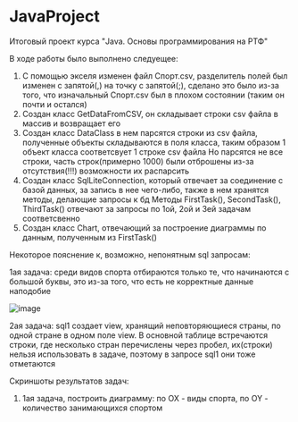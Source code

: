 # JavaProject
Итоговый проект курса "Java. Основы программирования на РТФ"

В ходе работы было выполнено следуещее:
1) С помощью экселя изменен файл Спорт.csv, разделитель полей был изменен с запятой(,) на точку с запятой(;), сделано это было из-за того, что изначальный Спорт.csv был в плохом состоянии (таким он почти и остался)
2) Создан класс GetDataFromCSV, он складывает строки csv файла в массив и возвращает его
3) Создан класс DataClass в нем парсятся строки из csv файла, полученные объекты складываются в поля класса, таким образом 1 объект класса соответсвует 1 строке csv файла
Но парсятся не все строки, часть строк(примерно 1000) были отброшены из-за отсутствия(!!!) возможности их распарсить
4) Создан класс SqlLiteConnection, который отвечает за соединение с базой данных, за запись в нее чего-либо, также в нем хранятся методы, делающие запросы к бд
Методы FirstTask(), SecondTask(), ThirdTask() отвечают за запросы по 1ой, 2ой и 3ей задачам соответсвенно
5) Создан класс Chart, отвечающий за построение диаграммы по данным, полученным из FirstTask()

Некоторое пояснение к, возможно, непонятным sql запросам:

1ая задача: среди видов спорта отбираются только те, что начинаются с большой буквы, это из-за того, что есть не корректные данные наподобие

![image](https://user-images.githubusercontent.com/84563445/147372826-ab9fb644-12c9-4da0-a942-80a18cd2ea81.png)

2ая задача: sql1 создает view, хранящий неповторяющиеся страны, по одной стране в одном поле view. В основной таблице встречаются строки, где несколько стран перечислены через пробел, их(строки) нельзя использовать в задаче, поэтому в запросе sql1 они тоже отметаются


Скриншоты результатов задач:
1) 1ая задача, построить диаграмму: по OX - виды спорта, по OY - количество занимающихся спортом


